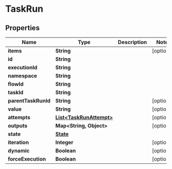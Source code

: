 

# TaskRun


## Properties

| Name | Type | Description | Notes |
|------------ | ------------- | ------------- | -------------|
|**items** | **String** |  |  [optional] |
|**id** | **String** |  |  |
|**executionId** | **String** |  |  |
|**namespace** | **String** |  |  |
|**flowId** | **String** |  |  |
|**taskId** | **String** |  |  |
|**parentTaskRunId** | **String** |  |  [optional] |
|**value** | **String** |  |  [optional] |
|**attempts** | [**List&lt;TaskRunAttempt&gt;**](TaskRunAttempt.md) |  |  [optional] |
|**outputs** | **Map&lt;String, Object&gt;** |  |  [optional] |
|**state** | [**State**](State.md) |  |  |
|**iteration** | **Integer** |  |  [optional] |
|**dynamic** | **Boolean** |  |  [optional] |
|**forceExecution** | **Boolean** |  |  [optional] |



